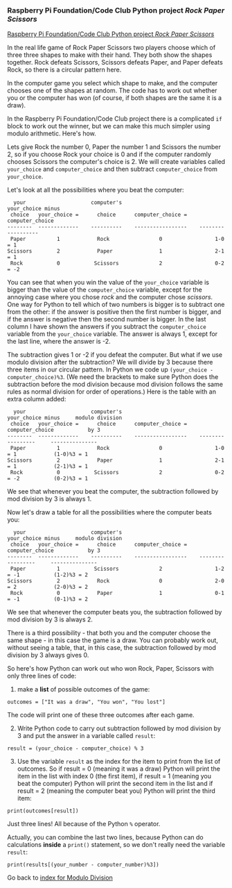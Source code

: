 ### Raspberry Pi Foundation/Code Club Python project *Rock Paper Scissors* 

[Raspberry Pi Foundation/Code Club Python project *Rock Paper Scissors*](https://projects.raspberrypi.org/en/projects/rock-paper-scissors)

In the real life game of Rock Paper Scissors two players choose which of three three shapes to make with their hand. They both show the shapes together. Rock defeats Scissors, Scissors defeats Paper, and Paper defeats Rock, so there is a circular pattern here.

In the computer game you select which shape to make, and the computer chooses one of the shapes at random. The code has to work out whether you or the computer has won (of course, if both shapes are the same it is a draw).

In the Raspberry Pi Foundation/Code Club project there is a complicated ```if``` block to work out the winner, but we can make this much simpler using modulo arithmetic. Here's how.

Lets give Rock the number 0, Paper the number 1 and Scissors the number 2, so if you choose Rock your choice is 0 and if the computer randomly chooses Scissors the computer's choice is 2. We will create variables called ```your_choice``` and ```computer_choice``` and then subtract ```computer_choice``` from ```your_choice```.

Let's look at all the possibilities where you beat the computer:

```
  your                     computer's                         your_choice minus
 choice   your_choice =      choice      computer_choice =     computer_choice
--------  -------------    ----------    -----------------    ------------------
 Paper          1            Rock                0                 1-0 = 1
Scissors        2            Paper               1                 2-1 = 1
 Rock           0           Scissors             2                 0-2 = -2
```
You can see that when you win the value of the ```your_choice``` variable is bigger than the value of the ```computer_choice``` variable, except for the annoying case where you chose *rock* and the computer chose *scissors*.  One way for Python to tell which of two numbers is bigger is to subtract one from the other: if the answer is positive then the first number is bigger, and if the answer is negative then the second number is bigger. In the last column I have shown the answers if you subtract the ```computer_choice``` variable from the ```your_choice``` variable. The answer is always 1, except for the last line, where the answer is -2.

The subtraction gives 1 or -2 if you defeat the computer. But what if we use modulo division after the subtraction? We will divide by 3 because there three items in our circular pattern. In Python we code up ```(your_choice - computer_choice)%3```. (We need the brackets to make sure Python does the subtraction before the mod division because mod division follows the same rules as normal division for order of operations.) Here is the table with an extra column added:

```
  your                     computer's                         your_choice minus     modulo division
 choice   your_choice =      choice      computer_choice =     computer_choice           by 3
--------  -------------    ----------    -----------------    -----------------     ---------------
 Paper          1            Rock                0                 1-0 = 1            (1-0)%3 = 1
Scissors        2            Paper               1                 2-1 = 1            (2-1)%3 = 1
 Rock           0           Scissors             2                 0-2 = -2           (0-2)%3 = 1
```
We see that whenever you beat the computer, the subtraction followed by mod division by 3 is always 1. 

Now let's draw a table for all the possibilities where the computer beats you:

```
  your                     computer's                         your_choice minus     modulo division
 choice   your_choice =      choice      computer_choice =     computer_choice           by 3
--------  -------------    ----------    -----------------    -----------------     ---------------
 Paper          1           Scissors             2                 1-2 = -1           (1-2)%3 = 2
Scissors        2            Rock                0                 2-0 = 2            (2-0)%3 = 2
 Rock           0            Paper               1                 0-1 = -1           (0-1)%3 = 2
```
We see that whenever the computer beats you, the subtraction followed by mod division by 3 is always 2.

There is a third possibility - that both you and the computer choose the same shape - in this case the game is a draw. You can probably work out, without seeing a table, that, in this case, the subtraction followed by mod division by 3 always gives 0.

So here's how Python can work out who won Rock, Paper, Scissors with only three lines of code:

1. make a **list** of possible outcomes of  the game:
```
outcomes = ["It was a draw", "You won", "You lost"]
```
The code will print one of these three outcomes after each game.

2. Write Python code to carry out subtraction followed by mod division by 3 and put the answer in a variable called ```result```:

```
result = (your_choice - computer_choice) % 3
```

3. Use the variable ```result``` as the index for the item to print from the list of outcomes. So if result = 0 (meaning it was a draw) Python will print the item in the list with index 0 (the first item), if result = 1 (meaning you beat the computer) Python will print the second item in the list and if result = 2 (meaning the computer beat you) Python will print the third item:
```
print(outcomes[result])
```
Just three lines! All because of the Python ```%``` operator.

Actually, you can combine the last two lines, because Python can do calculations **inside** a ```print()``` statement, so we don't really need the variable ```result```:
```
print(results[(your_number - computer_number)%3])
```

Go back to [index for Modulo Division](README.md)

